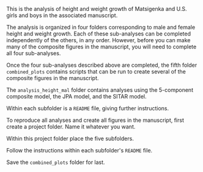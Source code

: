 This is the analysis of height and weight growth of Matsigenka and U.S. girls and boys in the associated manuscript.

The analysis is organized in four folders corresponding to male and female height and weight growth. Each of these sub-analyses can be completed independently of the others, in any order. However, before you can make many of the composite figures in the manuscript, you will need to complete all four sub-analyses.

Once the four sub-analyses described above are completed, the fifth folder ``combined_plots`` contains scripts that can be run to create several of the composite figures in the manuscript. 

The ``analysis_height_mal`` folder contains analyses using the 5-component composite model, the JPA model, and the SITAR model.

Within each subfolder is a ``README`` file, giving further instructions.


To reproduce all analyses and create all figures in the manuscript, first create a project folder. Name it whatever you want.

Within this project folder place the five subfolders.

Follow the instructions within each subfolder's ``README`` file.

Save the ``combined_plots`` folder for last.
